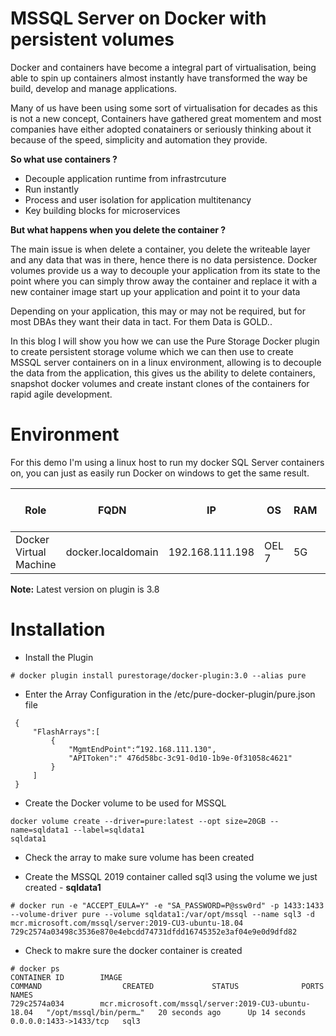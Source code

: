 # MSSQL Server on Docker with persistent volumes

Docker and containers have become a integral part of virtualisation, being able to spin up containers
almost instantly have transformed the way be build, develop and manage applications.

Many of us have been using some sort of virtualisation for decades as this is not a new concept, Containers have gathered great momentem and most companies have either adopted conatainers or seriously thinking about it because of the speed, simplicity and automation they provide.

**So what use containers ?**

- Decouple application runtime from infrastrcuture
- Run instantly
- Process and user isolation for application multitenancy
- Key building blocks for microservices

**But what happens when you delete the container ?**

The main issue is when delete a container, you delete the writeable layer and any data that was in there, hence there is no data persistence. Docker volumes provide us a way to decouple your application from its state to the point where you can simply throw away the container and replace it with a new container image start up your application and point it to your data

Depending on your application, this may or may not be required, but for most DBAs they want their data in tact. For them Data is GOLD.. 

In this blog I will show you how we can use the Pure Storage Docker plugin to create
persistent storage volume which we can then use to create MSSQL server containers on in a linux environment, allowing is to decouple the data from the application, this gives us the ability to delete containers, snapshot docker volumes and create instant clones of the containers for rapid agile development.

# Environment

For this demo I'm using a linux host to run my docker SQL Server containers on, you can just as easily run Docker on windows to get the same result.

|Role|FQDN|IP|OS|RAM|CPU|Pure Docker plugin
|----|----|----|----|----|----|----|
|Docker Virtual Machine|docker.localdomain|192.168.111.198|OEL 7|5G|5|3.0

**Note:** Latest version on plugin is 3.8

# Installation 

* Install the Plugin
```
# docker plugin install purestorage/docker-plugin:3.0 --alias pure
```
* Enter the Array Configuration in the /etc/pure-docker-plugin/pure.json file
```
 {
     "FlashArrays":[
         {
             "MgmtEndPoint":“192.168.111.130",
             "APIToken":" 476d58bc-3c91-0d10-1b9e-0f31058c4621"
         }
     ]
 }
```

* Create the Docker volume to be used for MSSQL

```
docker volume create --driver=pure:latest --opt size=20GB --name=sqldata1 --label=sqldata1
sqldata1
```
* Check the array to make sure volume has been created


* Create the MSSQL 2019 container called sql3 using the volume we just created - **sqldata1**
```
# docker run -e "ACCEPT_EULA=Y" -e "SA_PASSWORD=P@ssw0rd" -p 1433:1433 --volume-driver pure --volume sqldata1:/var/opt/mssql --name sql3 -d mcr.microsoft.com/mssql/server:2019-CU3-ubuntu-18.04
729c2574a03498c3536e870e4ebcdd74731dfdd16745352e3af04e9e0d9dfd82
```
* Check to makre sure the docker container is created
```
# docker ps
CONTAINER ID        IMAGE                                                  COMMAND                  CREATED             STATUS              PORTS                    NAMES
729c2574a034        mcr.microsoft.com/mssql/server:2019-CU3-ubuntu-18.04   "/opt/mssql/bin/perm…"   20 seconds ago      Up 14 seconds       0.0.0.0:1433->1433/tcp   sql3
```


